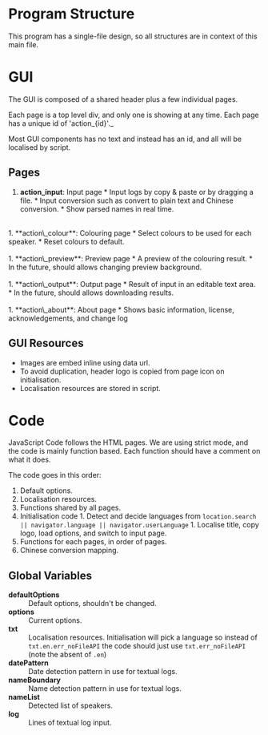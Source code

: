 # Program Structure #

This program has a single-file design, so all structures are in context of this main file.




# GUI #

The GUI is composed of a shared header plus a few individual pages.

Each page is a top level div, and only one is showing at any time.  Each page has a unique id of 'action_{id}'._

Most GUI components has no text and instead has an id, and all will be localised by script.

## Pages ##
  1. **action\_input**: Input page
    * Input logs by copy & paste or by dragging a file.
    * Input conversion such as convert to plain text and Chinese conversion.
    * Show parsed names in real time. <br><br>
</li></ul>  1. **action\_colour**: Colouring page
    * Select colours to be used for each speaker.
    * Reset colours to default. <br><br>
</li></ul>  1. **action\_preview**: Preview page
    * A preview of the colouring result.
    * In the future, should allows changing preview background. <br><br>
</li></ul>  1. **action\_output**: Output page
    * Result of input in an editable text area.
    * In the future, should allows downloading results. <br><br>
</li></ul>  1. **action\_about**: About page
    * Shows basic information, license, acknowledgements, and change log

## GUI Resources ##

  * Images are embed inline using data url.
  * To avoid duplication, header logo is copied from page icon on initialisation.
  * Localisation resources are stored in script.


# Code #

JavaScript Code follows the HTML pages.
We are using strict mode, and the code is mainly function based.
Each function should have a comment on what it does.

The code goes in this order:

  1. Default options.
  1. Localisation resources.
  1. Functions shared by all pages.
  1. Initialisation code
    1. Detect and decide languages from `location.search || navigator.language || navigator.userLanguage`
    1. Localise title, copy logo, load options, and switch to input page.
  1. Functions for each pages, in order of pages.
  1. Chinese conversion mapping.



## Global Variables ##

<dt> <b>defaultOptions</b> </dt>
<dd>   Default options, shouldn't be changed. </dd>
<dt> <b>options</b> </dt>
<dd>   Current options. </dd>
<dt> <b>txt</b> </dt>
<dd>   Localisation resources. Initialisation will pick a language so instead of <code>txt.en.err_noFileAPI</code> the code should just use <code>txt.err_noFileAPI</code> (note the absent of <code>.en</code>) </dd>
<dt> <b>datePattern</b> </dt>
<dd>   Date detection pattern in use for textual logs. </dd>
<dt> <b>nameBoundary</b> </dt>
<dd>   Name detection pattern in use for textual logs. </dd>
<dt> <b>nameList</b> </dt>
<dd>   Detected list of speakers. </dd>
<dt> <b>log</b> </dt>
<dd>   Lines of textual log input. </dd>